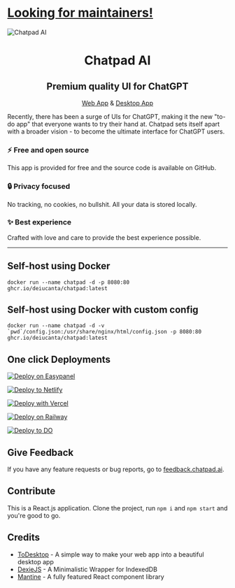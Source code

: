 # [Looking for maintainers!](https://github.com/deiucanta/chatpad/issues/106)

![Chatpad AI](./banner.png)

<h1 align="center">Chatpad AI</h1>
<h2 align="center">Premium quality UI for ChatGPT</h2>
<!-- <p align="center"><a href="https://chatpad.ai">Web App</a> & <a href="https://download.chatpad.ai">Desktop App</a></p> -->
<p align="center"><a href="https://chatpad.ai">Web App</a> & <a href="https://dl.todesktop.com/230313oyppkw40a">Desktop App</a></p>

Recently, there has been a surge of UIs for ChatGPT, making it the new "to-do app" that everyone wants to try their hand at. Chatpad sets itself apart with a broader vision - to become the ultimate interface for ChatGPT users.

### ⚡️ Free and open source

This app is provided for free and the source code is available on GitHub.

### 🔒 Privacy focused

No tracking, no cookies, no bullshit. All your data is stored locally.

### ✨ Best experience

Crafted with love and care to provide the best experience possible.

---

## Self-host using Docker

```
docker run --name chatpad -d -p 8080:80 ghcr.io/deiucanta/chatpad:latest
```

## Self-host using Docker with custom config

```
docker run --name chatpad -d -v `pwd`/config.json:/usr/share/nginx/html/config.json -p 8080:80 ghcr.io/deiucanta/chatpad:latest
```

## One click Deployments

<!-- Easypanel -->
[![Deploy on Easypanel](https://easypanel.io/img/deploy-on-easypanel-40.svg)](https://easypanel.io/docs/templates/chatpad)

<!-- Netlify -->
[![Deploy to Netlify](https://www.netlify.com/img/deploy/button.svg)](https://app.netlify.com/start/deploy?repository=https://github.com/deiucanta/chatpad)

<!-- Vercel -->
[![Deploy with Vercel](https://vercel.com/button)](https://vercel.com/new/clone?repository-url=https%3A%2F%2Fgithub.com%2Fdeiucanta%2Fchatpad&project-name=chatpad&repository-name=chatpad-vercel&demo-title=Chatpad&demo-description=The%20Official%20Chatpad%20Website&demo-url=https%3A%2F%2Fchatpad.ai&demo-image=https%3A%2F%2Fraw.githubusercontent.com%2Fdeiucanta%2Fchatpad%2Fmain%2Fbanner.png)

<!-- Railway -->
[![Deploy on Railway](https://railway.app/button.svg)](https://railway.app/template/Ak6DUw?referralCode=9M8r62)

[![Deploy to DO](https://www.deploytodo.com/do-btn-blue.svg)](https://cloud.digitalocean.com/apps/new?repo=https://github.com/deiucanta/chatpad/tree/main)


## Give Feedback

If you have any feature requests or bug reports, go to [feedback.chatpad.ai](https://feedback.chatpad.ai).

## Contribute

This is a React.js application. Clone the project, run `npm i` and `npm start` and you're good to go.

## Credits

- [ToDesktop](https://todesktop.com) - A simple way to make your web app into a beautiful desktop app
- [DexieJS](https://dexie.org) - A Minimalistic Wrapper for IndexedDB
- [Mantine](https://mantine.dev) - A fully featured React component library
